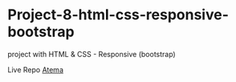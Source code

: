 # Project-8-html-css-responsive-bootstrap
project with HTML &amp; CSS - Responsive (bootstrap)

Live Repo <a href="https://tarek-98.github.io/Project-8-html-css-responsive-bootstrap/">Atema</a>

